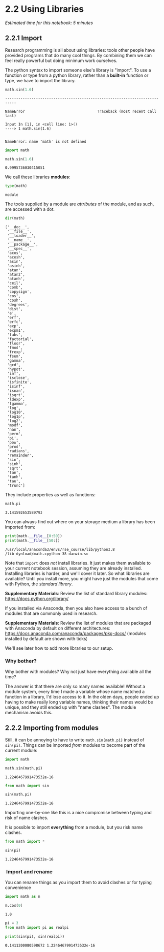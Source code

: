 # 2.2 Using Libraries

*Estimated time for this notebook: 5 minutes*

## 2.2.1 Import

Research programming is all about using libraries: tools other people have provided programs that do many cool things.
By combining them we can feel really powerful but doing minimum work ourselves.

The python syntax to import someone else's library is "import".
To use a function or type from a python library, rather than a **built-in** function or type, we have to import the library.


```python
math.sin(1.6)
```


    ---------------------------------------------------------------------------

    NameError                                 Traceback (most recent call last)

    Input In [1], in <cell line: 1>()
    ----> 1 math.sin(1.6)


    NameError: name 'math' is not defined



```python
import math
```


```python
math.sin(1.6)
```




    0.9995736030415051



We call these libraries **modules**:


```python
type(math)
```




    module



The tools supplied by a module are *attributes* of the module, and as such, are accessed with a dot.


```python
dir(math)
```




    ['__doc__',
     '__file__',
     '__loader__',
     '__name__',
     '__package__',
     '__spec__',
     'acos',
     'acosh',
     'asin',
     'asinh',
     'atan',
     'atan2',
     'atanh',
     'ceil',
     'comb',
     'copysign',
     'cos',
     'cosh',
     'degrees',
     'dist',
     'e',
     'erf',
     'erfc',
     'exp',
     'expm1',
     'fabs',
     'factorial',
     'floor',
     'fmod',
     'frexp',
     'fsum',
     'gamma',
     'gcd',
     'hypot',
     'inf',
     'isclose',
     'isfinite',
     'isinf',
     'isnan',
     'isqrt',
     'ldexp',
     'lgamma',
     'log',
     'log10',
     'log1p',
     'log2',
     'modf',
     'nan',
     'perm',
     'pi',
     'pow',
     'prod',
     'radians',
     'remainder',
     'sin',
     'sinh',
     'sqrt',
     'tan',
     'tanh',
     'tau',
     'trunc']



They include properties as well as functions:


```python
math.pi
```




    3.141592653589793



You can always find out where on your storage medium a library has been imported from:


```python
print(math.__file__[0:50])
print(math.__file__[50:])
```

    /usr/local/anaconda3/envs/rse_course/lib/python3.8
    /lib-dynload/math.cpython-38-darwin.so


Note that `import` does *not* install libraries. It just makes them available to your current notebook session, assuming they are already installed. Installing libraries is harder, and we'll cover it later.
So what libraries are available? Until you install more, you might have just the modules that come with Python, the *standard library*.

**Supplementary Materials**: Review the list of standard library modules: https://docs.python.org/library/

If you installed via Anaconda, then you also have access to a bunch of modules that are commonly used in research.

**Supplementary Materials**: Review the list of modules that are packaged with Anaconda by default on different architectures: https://docs.anaconda.com/anaconda/packages/pkg-docs/ (modules installed by default are shown with ticks)

We'll see later how to add more libraries to our setup.

### Why bother?

Why bother with modules? Why not just have everything available all the time?

The answer is that there are only so many names available! Without a module system, every time I made a variable whose name matched a function in a library, I'd lose access to it. In the olden days, people ended up having to make really long variable names, thinking their names would be unique, and they still ended up with "name clashes". The module mechanism avoids this.

## 2.2.2 Importing from modules

Still, it can be annoying to have to write `math.sin(math.pi)` instead of `sin(pi)`.
Things can be imported *from* modules to become part of the current module:


```python
import math

math.sin(math.pi)
```




    1.2246467991473532e-16




```python
from math import sin

sin(math.pi)
```




    1.2246467991473532e-16



Importing one-by-one like this is a nice compromise between typing and risk of name clashes.

It *is* possible to import **everything** from a module, but you risk name clashes.


```python
from math import *

sin(pi)
```




    1.2246467991473532e-16



###  Import and rename

You can rename things as you import them to avoid clashes or for typing convenience


```python
import math as m

m.cos(0)
```




    1.0




```python
pi = 3
from math import pi as realpi

print(sin(pi), sin(realpi))
```

    0.1411200080598672 1.2246467991473532e-16
